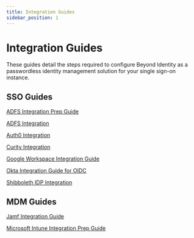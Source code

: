 ```yaml
---
title: Integration Guides
sidebar_position: 1
---
```

Integration Guides
==================

These guides detail the steps required to configure Beyond Identity as a passwordless identity management solution for your single sign-on instance.

SSO Guides
----------

[ADFS Integration Prep Guide](ADFS_Integration_Prep_Guide.htm)

[ADFS Integration](ADFS_Integration.htm)

[Auth0 Integration](Auth0_Integration.htm)

[Curity Integration](Curity_Integration.htm)

[Google Workspace Integration Guide](Google_Workspace_Integration_Guide.htm)

[Okta Integration Guide for OIDC](Okta_Integration_Guide_for_OIDC.htm)

[Shibboleth IDP Integration](Shibboleth_IDP_Integration.htm)

MDM Guides
----------

[Jamf Integration Guide](Jamf_Integration_Guide.htm)

[Microsoft Intune Integration Prep Guide](Microsoft_Intune_Integration_Guide.htm)
